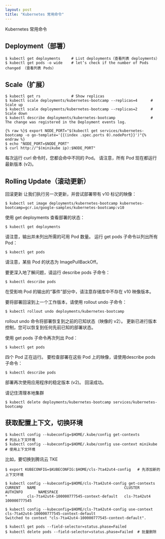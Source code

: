 ```yaml
---
layout: post
title: "Kubernetes 常用命令"
---
```


Kubernetes 常用命令

## Deployment（部署）

```shell
$ kubectl get deployments     # List deployments（查看列表 deployments）
$ kubectl get pods -o wide    # let’s check if the number of Pods changed （查看列表 Pods）
```

## Scale（扩展）

```shell
$ kubectl get rs              # Show replicas
$ kubectl scale deployments/kubernetes-bootcamp --replicas=4      # Scale up
$ kubectl scale deployments/kubernetes-bootcamp --replicas=2      # Scale down
$ kubectl describe deployments/kubernetes-bootcamp                # The change was registered in the Deployment events log.
```

```shell
{% raw %}$ export NODE_PORT="$(kubectl get services/kubernetes-bootcamp -o go-template='{{(index .spec.ports 0).nodePort}}')"{% endraw %}
$ echo "NODE_PORT=$NODE_PORT"
$ curl http://"$(minikube ip):$NODE_PORT"
```

每次运行 curl 命令时，您都会命中不同的 Pod。 请注意，所有 Pod 现在都运行最新版本 (v2)。

## Rolling Update（滚动更新）

回滚更新
让我们执行另一次更新，并尝试部署带有 v10 标记的映像：

```shell
$ kubectl set image deployments/kubernetes-bootcamp kubernetes-bootcamp=gcr.io/google-samples/kubernetes-bootcamp:v10
```

使用 get deployments 查看部署的状态：

```shell
$ kubectl get deployments
```

请注意，输出并未列出所需的可用 Pod 数量。 运行 get pods 子命令以列出所有 Pod：

```shell
$ kubectl get pods
```

请注意，某些 Pod 的状态为 ImagePullBackOff。

要更深入地了解问题，请运行 describe pods 子命令：

```shell
$ kubectl describe pods
```

在受影响 Pod 的输出的“事件”部分中，请注意存储库中不存在 v10 映像版本。

要将部署回滚到上一个工作版本，请使用 rollout undo 子命令：

```shell
$ kubectl rollout undo deployments/kubernetes-bootcamp
```

rollout undo 命令将部署恢复到之前的已知状态（映像的 v2）。 更新已进行版本控制，您可以恢复到任何先前已知的部署状态。

使用 get pods 子命令再次列出 Pod：

```shell
$ kubectl get pods
```

四个 Pod 正在运行。 要检查部署在这些 Pod 上的映像，请使用describe pods 子命令：

```shell
$ kubectl describe pods
```

部署再次使用应用程序的稳定版本 (v2)。 回滚成功。

请记住清理本地集群

```shell
$ kubectl delete deployments/kubernetes-bootcamp services/kubernetes-bootcamp
```

## 获取配置上下文，切换环境

```shell
$ kubectl config --kubeconfig=$HOME/.kube/config get-contexts           # 列出上下文环境
$ kubectl config --kubeconfig=$HOME/.kube/config use-context minikube   # 使用上下文环境
```

比如，要切换到腾讯云 TKE

```shell
$ export KUBECONFIG=$KUBECONFIG:$HOME/cls-7ta42ut4-config   # 先添加新的上下文环境

$ kubectl config --kubeconfig=$HOME/cls-7ta42ut4-config get-contexts
CURRENT   NAME                                        CLUSTER        AUTHINFO       NAMESPACE
*         cls-7ta42ut4-100000777545-context-default   cls-7ta42ut4   100000777545

$ kubectl config --kubeconfig=$HOME/cls-7ta42ut4-config use-context cls-7ta42ut4-100000777545-context-default
Switched to context "cls-7ta42ut4-100000777545-context-default".
```

```shell
$ kubectl get pods --field-selector=status.phase=Failed
$ kubectl delete pods --field-selector=status.phase=Failed  # 批量删除
```
